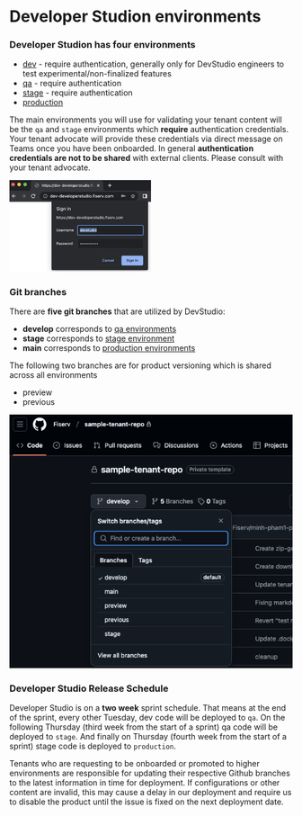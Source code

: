 # Developer Studion environments

### Developer Studion has four environments

  - [dev](https://dev-developer.fiserv.com) - require authentication, generally only for DevStudio engineers to test experimental/non-finalized features
  - [qa](https://qa-developer.fiserv.com) - require authentication
  - [stage](https://stage-developer.fiserv.com) - require authentication
  - [production](https://developer.fiserv.com)


The main environments you will use for validating your tenant content will be the `qa` and `stage` environments which **require** authentication credentials. 
Your tenant advocate will provide these credentials via direct message on Teams once you have been onboarded.
In general **authentication credentials are not to be shared** with external clients. Please consult with your tenant advocate.

<img src="assets/images/signin-auth.png" alt="signin auth" style="max-width: 50%;" width="400">

### Git branches

There are **five git branches** that are utilized by DevStudio:

  - **develop** corresponds to [qa environments](https://qa-developer.fiserv.com)
  - **stage** corresponds to [stage environment](https://stage-developer.fiserv.com)
  - **main** corresponds to [production environments](https://developer.fiserv.com)
  
The following two branches are for product versioning which is shared across all environments

  - preview
  - previous


![git branches](assets/images/github/github-branches.png "git branches")


### Developer Studio Release Schedule 

Developer Studio is on a **two week** sprint schedule.
That means at the end of the sprint, every other Tuesday, dev code will be deployed to `qa`.
On the following Thursday (third week from the start of a sprint) qa code will be deployed to `stage`.
And finally on Thursday (fourth week from the start of a sprint) stage code is deployed to `production`.

Tenants who are requesting to be onboarded or promoted to higher environments are responsible for updating their respective Github branches to the latest information in time for deployment. If configurations or other content are invalid, this may cause a delay in our deployment and require us to disable the product until the issue is fixed on the next deployment date.